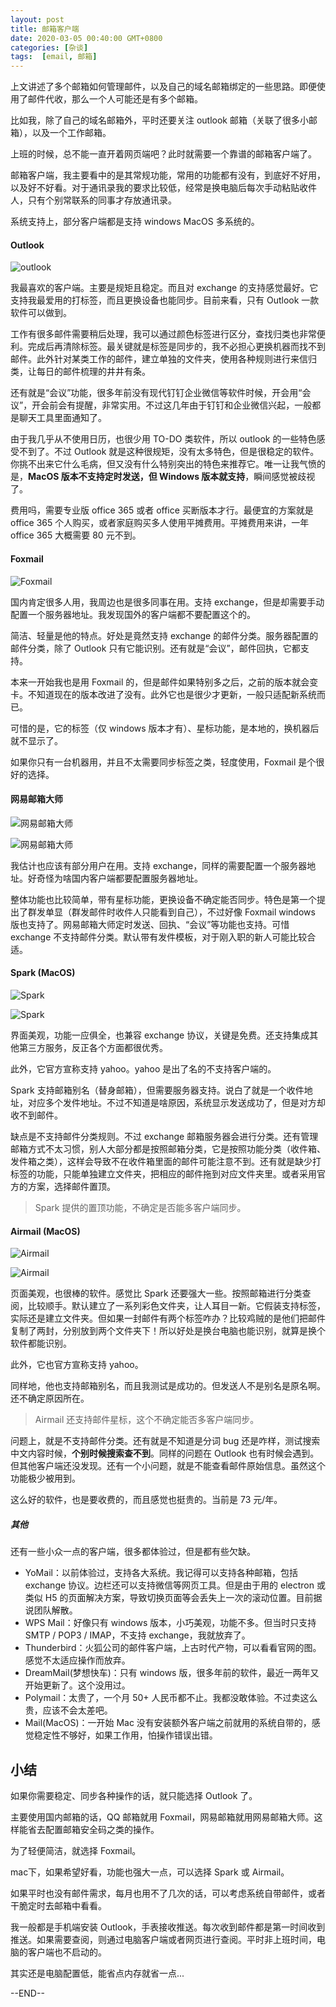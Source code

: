 ```yaml
---
layout: post
title: 邮箱客户端
date: 2020-03-05 00:40:00 GMT+0800
categories: [杂谈]
tags:  [email, 邮箱]
---
```


上文讲述了多个邮箱如何管理邮件，以及自己的域名邮箱绑定的一些思路。即便使用了邮件代收，那么一个人可能还是有多个邮箱。

比如我，除了自己的域名邮箱外，平时还要关注 outlook 邮箱（关联了很多小邮箱），以及一个工作邮箱。

上班的时候，总不能一直开着网页端吧？此时就需要一个靠谱的邮箱客户端了。

<!-- more -->

邮箱客户端，我主要看中的是其常规功能，常用的功能都有没有，到底好不好用，以及好不好看。对于通讯录我的要求比较低，经常是换电脑后每次手动粘贴收件人，只有个别常联系的同事才存放通讯录。

系统支持上，部分客户端都是支持 windows MacOS 多系统的。

#### Outlook

![outlook](https://cdn0.yukapril.com/2020-03-04-mail-outlook1.png-wm.black)

我最喜欢的客户端。主要是规矩且稳定。而且对 exchange 的支持感觉最好。它支持我最爱用的打标签，而且更换设备也能同步。目前来看，只有 Outlook 一款软件可以做到。

工作有很多邮件需要稍后处理，我可以通过颜色标签进行区分，查找归类也非常便利。完成后再清除标签。最关键就是标签是同步的，我不必担心更换机器而找不到邮件。此外针对某类工作的邮件，建立单独的文件夹，使用各种规则进行来信归类，让每日的邮件梳理的井井有条。

还有就是“会议”功能，很多年前没有现代钉钉企业微信等软件时候，开会用“会议”，开会前会有提醒，非常实用。不过这几年由于钉钉和企业微信兴起，一般都是聊天工具里面通知了。

由于我几乎从不使用日历，也很少用 TO-DO 类软件，所以 outlook 的一些特色感受不到了。不过 Outlook 就是这种很规矩，没有太多特色，但是很稳定的软件。你挑不出来它什么毛病，但又没有什么特别突出的特色来推荐它。唯一让我气愤的是，**MacOS 版本不支持定时发送，但 Windows 版本就支持**，瞬间感觉被歧视了。

费用吗，需要专业版 office 365 或者 office 买断版本才行。最便宜的方案就是 office 365 个人购买，或者家庭购买多人使用平摊费用。平摊费用来讲，一年 office 365 大概需要 80 元不到。

#### Foxmail

![Foxmail](https://cdn0.yukapril.com/2020-03-04-mail-foxmail1.png-wm.black)

国内肯定很多人用，我周边也是很多同事在用。支持 exchange，但是却需要手动配置一个服务器地址。我发现国外的客户端都不要配置这个的。

简洁、轻量是他的特点。好处是竟然支持 exchange 的邮件分类。服务器配置的邮件分类，除了 Outlook 只有它能识别。还有就是“会议”，邮件回执，它都支持。

本来一开始我也是用 Foxmail 的，但是邮件如果特别多之后，之前的版本就会变卡。不知道现在的版本改进了没有。此外它也是很少才更新，一般只适配新系统而已。

可惜的是，它的标签（仅 windows 版本才有）、星标功能，是本地的，换机器后就不显示了。

如果你只有一台机器用，并且不太需要同步标签之类，轻度使用，Foxmail 是个很好的选择。

#### 网易邮箱大师

![网易邮箱大师](https://cdn0.yukapril.com/2020-03-04-mail-netease1.png-wm.black)

![网易邮箱大师](https://cdn0.yukapril.com/2020-03-04-mail-netease2.png-wm.black)

我估计也应该有部分用户在用。支持 exchange，同样的需要配置一个服务器地址。好奇怪为啥国内客户端都要配置服务器地址。

整体功能也比较简单，带有星标功能，更换设备不确定能否同步。特色是第一个提出了群发单显（群发邮件时收件人只能看到自己），不过好像 Foxmail windows 版也支持了。网易邮箱大师定时发送、回执、“会议”等功能也支持。可惜 exchange 不支持邮件分类。默认带有发件模板，对于刚入职的新人可能比较合适。

#### Spark (MacOS)

![Spark](https://cdn0.yukapril.com/2020-03-04-mail-spark1.png-wm.black)

![Spark](https://cdn0.yukapril.com/2020-03-04-mail-spark2.png-wm.black)

界面美观，功能一应俱全，也兼容 exchange 协议，关键是免费。还支持集成其他第三方服务，反正各个方面都很优秀。

此外，它官方宣称支持 yahoo。yahoo 是出了名的不支持客户端的。

Spark 支持邮箱别名（替身邮箱），但需要服务器支持。说白了就是一个收件地址，对应多个发件地址。不过不知道是啥原因，系统显示发送成功了，但是对方却收不到邮件。

缺点是不支持邮件分类规则。不过 exchange 邮箱服务器会进行分类。还有管理邮箱方式不太习惯，别人大部分都是按照邮箱分类，它是按照功能分类（收件箱、发件箱之类），这样会导致不在收件箱里面的邮件可能注意不到。还有就是缺少打标签的功能，只能单独建立文件夹，把相应的邮件拖到对应文件夹里。或者采用官方的方案，选择邮件置顶。

> Spark 提供的置顶功能，不确定是否能多客户端同步。

#### Airmail (MacOS)

![Airmail](https://cdn0.yukapril.com/2020-03-04-mail-Airmail1.png-wm.black)

![Airmail](https://cdn0.yukapril.com/2020-03-04-mail-Airmail2.png-wm.black)

页面美观，也很棒的软件。感觉比 Spark 还要强大一些。按照邮箱进行分类查阅，比较顺手。默认建立了一系列彩色文件夹，让人耳目一新。它假装支持标签，实际还是建立文件夹。但如果一封邮件有两个标签咋办？比较鸡贼的是他们把邮件复制了两封，分别放到两个文件夹下！所以好处是换台电脑也能识别，就算是换个软件都能识别。

此外，它也官方宣称支持 yahoo。

同样地，他也支持邮箱别名，而且我测试是成功的。但发送人不是别名是原名啊。还不确定原因所在。

> Airmail 还支持邮件星标，这个不确定能否多客户端同步。

问题上，就是不支持邮件分类。还有就是不知道是分词 bug 还是咋样，测试搜索中文内容时候，**个别时候搜索查不到**。同样的问题在 Outlook 也有时候会遇到。但其他客户端还没发现。还有一个小问题，就是不能查看邮件原始信息。虽然这个功能极少被用到。

这么好的软件，也是要收费的，而且感觉也挺贵的。当前是 73 元/年。

##### 其他

还有一些小众一点的客户端，很多都体验过，但是都有些欠缺。

* YoMail：以前体验过，支持各大系统。我记得可以支持各种邮箱，包括 exchange 协议。边栏还可以支持微信等网页工具。但是由于用的 electron 或类似 H5 的页面解决方案，导致切换页面等会丢失上一次的滚动位置。目前据说团队解散。
* WPS Mail：好像只有 windows 版本，小巧美观，功能不多。但当时只支持 SMTP / POP3 / IMAP，不支持 exchange，我就放弃了。
* Thunderbird：火狐公司的邮件客户端，上古时代产物，可以看看官网的图。感觉不太适应操作而放弃。
* DreamMail(梦想快车)：只有 windows 版，很多年前的软件，最近一两年又开始更新了。这个没用过。
* Polymail：太贵了，一个月 50+ 人民币都不止。我都没敢体验。不过卖这么贵，应该不会太差吧。
* Mail(MacOS)：一开始 Mac 没有安装额外客户端之前就用的系统自带的，感觉稳定性不够好，如果工作用，怕操作错误出错。

## 小结

如果你需要稳定、同步各种操作的话，就只能选择 Outlook 了。

主要使用国内邮箱的话，QQ 邮箱就用 Foxmail，网易邮箱就用网易邮箱大师。这样能省去配置邮箱安全码之类的操作。

为了轻便简洁，就选择 Foxmail。

mac下，如果希望好看，功能也强大一点，可以选择 Spark 或 Airmail。

如果平时也没有邮件需求，每月也用不了几次的话，可以考虑系统自带邮件，或者干脆定时去邮箱中看看。

我一般都是手机端安装 Outlook，手表接收推送。每次收到邮件都是第一时间收到推送。如果需要查阅，则通过电脑客户端或者网页进行查阅。平时非上班时间，电脑的客户端也不启动的。

其实还是电脑配置低，能省点内存就省一点...

--END--